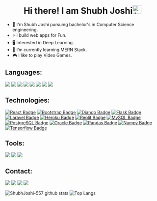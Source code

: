 <h1 align="center"> Hi there! I am Shubh Joshi<img src="https://user-images.githubusercontent.com/1303154/88677602-1635ba80-d120-11ea-84d8-d263ba5fc3c0.gif" width="28px" alt="hi"></h1>


- 🌸 I'm Shubh Joshi pursuing bachelor's in Computer Science engineering.
- ⚡ I build web apps for Fun.
- 🖥️ Interested in Deep Learning.
- 🌱 I’m currently learning MERN Stack.
- 🎮 I like to play Video Games.

## Languages:
![](https://img.shields.io/badge/python%20-%2314354C.svg?&style=flat&logo=python&logoColor=white)
![](https://img.shields.io/badge/java-%23ED8B00.svg?&style=flat&logo=java&logoColor=white)
![](https://img.shields.io/badge/c%20-%2300599C.svg?&style=flat&logo=c&logoColor=white)
![](https://img.shields.io/badge/c%2B%2B-%2300599C.svg?&style=flat&logo=c++&logoColor=white)
![](https://img.shields.io/badge/php-%23777BB4.svg?&style=flat&logo=php&logoColor=white)
![](https://img.shields.io/badge/html5%20-%23E34F26.svg?&style=flat&logo=html5&logoColor=white)
![](https://img.shields.io/badge/css3%20-%231572B6.svg?&style=flat&logo=css3&logoColor=white)
![](https://img.shields.io/badge/javascript%20-%23323330.svg?&style=for-the-badge&logo=javascript&logoColor=%23F7DF1E)

## Technologies:
[![React Badge](https://img.shields.io/badge/-React-61DBFB?style=for-the-badge&labelColor=black&logo=react&logoColor=61DBFB)](#)
[![Bootstrap Badge](https://img.shields.io/badge/-Bootstrap-7B11F3?style=for-the-badge&labelColor=black&logo=bootstrap&logoColor=7B11F3)](#)
[![Django Badge](https://img.shields.io/badge/-Django-0C4B33?style=for-the-badge&labelColor=black&logo=django&logoColor=0C4B33)](#)
[![Flask Badge](https://img.shields.io/badge/-Flask-FFFFFF?style=for-the-badge&labelColor=black&logo=flask&logoColor=FFFFFF)](#)
[![Laravel Badge](https://img.shields.io/badge/-Laravel-FF2D20?style=for-the-badge&labelColor=black&logo=laravel&logoColor=FF2D20)](#)
[![Heroku Badge](https://img.shields.io/badge/-Heroku-644A87?style=for-the-badge&labelColor=black&logo=heroku&logoColor=644A87)](#)
[![Replit Badge](https://img.shields.io/badge/-Replit-56676E?style=for-the-badge&labelColor=black&logo=replit&logoColor=56676E)](#)
[![MySQL Badge](https://img.shields.io/badge/-MySQL-4479A1?style=for-the-badge&labelColor=black&logo=mysql&logoColor=FFFFFF)](#)
[![PostgreSQL Badge](https://img.shields.io/badge/-PostgreSQL-31648C?style=for-the-badge&labelColor=black&logo=postgresql&logoColor=31648C)](#)
[![Oracle Badge](https://img.shields.io/badge/-Oracle-C74634?style=for-the-badge&labelColor=black&logo=oracle&logoColor=C74634)](#)
[![Pandas Badge](https://img.shields.io/badge/-Pandas-130654?style=for-the-badge&labelColor=black&logo=pandas&logoColor=FFFFFF)](#)
[![Numpy Badge](https://img.shields.io/badge/-NumPy-4DABCF?style=for-the-badge&labelColor=black&logo=numpy&logoColor=4DABCF)](#)
[![Tensorflow Badge](https://img.shields.io/badge/-Tensorflow-FF7000?style=for-the-badge&labelColor=black&logo=tensorflow&logoColor=FF7000)](#)

## Tools:
![](https://img.shields.io/badge/git%20-%23F05033.svg?&style=flat&logo=git&logoColor=white)
![](https://img.shields.io/badge/Ubuntu-E95420?style=flat&logo=ubuntu&logoColor=white)
![](https://img.shields.io/badge/Jupyter%20-%23F37626.svg?&style=flat&logo=Jupyter&logoColor=white)

## Contact:
[![](https://img.shields.io/badge/linkedin%20-%230077B5.svg?&style=flat&logo=linkedin&logoColor=white)](https://www.linkedin.com/in/shubh-joshi-481abb1ba/)
[![](https://img.shields.io/badge/Gmail-D14836?style=flat&logo=gmail&logoColor=white)](https://mail.google.com/mail/u/0/?view=cm&fs=1&tf=1&to=shubhjoshi80@gmail.com)
[![](https://img.shields.io/badge/Kaggle-141321?style=flat&logoColor=blue)](https://www.kaggle.com/shubhjoshi)
![](https://img.shields.io/badge/SSJ%236888-141321?style=for-the-badge&logo=discord)


![ShubhJoshi-557 github stats](https://github-readme-stats.vercel.app/api?username=ShubhJoshi-557&count_private=true&include_all_commits=true&show_icons=true&theme=tokyonight&hide=contribs,prs)
![Top Langs](https://github-readme-stats.vercel.app/api/top-langs/?username=ShubhJoshi-557&theme=tokyonight&langs_count=6&layout=compact)
